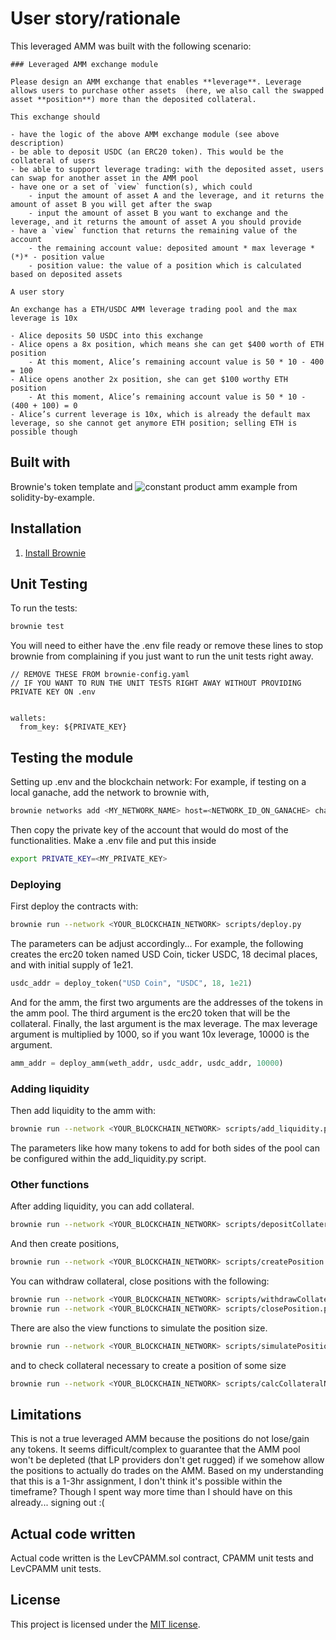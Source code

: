 # User story/rationale
This leveraged AMM was built with the following scenario:
```
### Leveraged AMM exchange module

Please design an AMM exchange that enables **leverage**. Leverage allows users to purchase other assets  (here, we also call the swapped asset **position**) more than the deposited collateral.

This exchange should

- have the logic of the above AMM exchange module (see above description)
- be able to deposit USDC (an ERC20 token). This would be the collateral of users
- be able to support leverage trading: with the deposited asset, users can swap for another asset in the AMM pool
- have one or a set of `view` function(s), which could
    - input the amount of asset A and the leverage, and it returns the amount of asset B you will get after the swap
    - input the amount of asset B you want to exchange and the leverage, and it returns the amount of asset A you should provide
- have a `view` function that returns the remaining value of the account
    - the remaining account value: deposited amount * max leverage *(*)* - position value
    - position value: the value of a position which is calculated based on deposited assets

A user story

An exchange has a ETH/USDC AMM leverage trading pool and the max leverage is 10x

- Alice deposits 50 USDC into this exchange
- Alice opens a 8x position, which means she can get $400 worth of ETH position
    - At this moment, Alice’s remaining account value is 50 * 10 - 400 = 100
- Alice opens another 2x position, she can get $100 worthy ETH position
    - At this moment, Alice’s remaining account value is 50 * 10 - (400 + 100) = 0
- Alice’s current leverage is 10x, which is already the default max leverage, so she cannot get anymore ETH position; selling ETH is possible though
```

## Built with
Brownie's token template and ![constant product amm example](https://solidity-by-example.org/defi/constant-product-amm/) from solidity-by-example.

## Installation

1. [Install Brownie](https://eth-brownie.readthedocs.io/en/stable/install.html)


## Unit Testing

To run the tests:

```bash
brownie test
```
You will need to either have the .env file ready or remove these lines to stop brownie from complaining if you just want to run the unit tests right away.

```
// REMOVE THESE FROM brownie-config.yaml
// IF YOU WANT TO RUN THE UNIT TESTS RIGHT AWAY WITHOUT PROVIDING PRIVATE KEY ON .env


wallets:
  from_key: ${PRIVATE_KEY}
```

## Testing the module

Setting up .env and the blockchain network:
For example, if testing on a local ganache, add the network to brownie with,
```bash
brownie networks add <MY_NETWORK_NAME> host=<NETWORK_ID_ON_GANACHE> chainid=1337
```
Then copy the private key of the account that would do most of the functionalities.
Make a .env file and put this inside
```bash
export PRIVATE_KEY=<MY_PRIVATE_KEY>
```

### Deploying
First deploy the contracts with:

```bash
brownie run --network <YOUR_BLOCKCHAIN_NETWORK> scripts/deploy.py
```
The parameters can be adjust accordingly... For example, the following creates the erc20 token named USD Coin, ticker USDC, 18 decimal places, and with initial supply of 1e21.
```python
usdc_addr = deploy_token("USD Coin", "USDC", 18, 1e21)
```
And for the amm, the first two arguments are the addresses of the tokens in the amm pool.
The third argument is the erc20 token that will be the collateral. Finally, the last argument is
the max leverage. The max leverage argument is multiplied by 1000, so if you want 10x leverage, 10000 is the argument.
```python
amm_addr = deploy_amm(weth_addr, usdc_addr, usdc_addr, 10000)
```

### Adding liquidity
Then add liquidity to the amm with:
```bash
brownie run --network <YOUR_BLOCKCHAIN_NETWORK> scripts/add_liquidity.py
```
The parameters like how many tokens to add for both sides of the pool can be configured within the add_liquidity.py script.

### Other functions
After adding liquidity, you can add collateral.
```bash
brownie run --network <YOUR_BLOCKCHAIN_NETWORK> scripts/depositCollateral.py
```
And then create positions,
```bash
brownie run --network <YOUR_BLOCKCHAIN_NETWORK> scripts/createPosition.py
```
You can withdraw collateral, close positions with the following:

```bash
brownie run --network <YOUR_BLOCKCHAIN_NETWORK> scripts/withdrawCollateral.py
brownie run --network <YOUR_BLOCKCHAIN_NETWORK> scripts/closePosition.py
```

There are also the view functions to simulate the position size.
```bash
brownie run --network <YOUR_BLOCKCHAIN_NETWORK> scripts/simulatePosition.py
```
and to check collateral necessary to create a position of some size
```bash
brownie run --network <YOUR_BLOCKCHAIN_NETWORK> scripts/calcCollateralNeeded.py
```

## Limitations
This is not a true leveraged AMM because the positions do not lose/gain any tokens. It seems difficult/complex to guarantee that the AMM pool won't be depleted (that LP providers don't get rugged) if we somehow allow the positions to actually do trades on the AMM. Based on my understanding that this is a 1-3hr assignment, I don't think it's possible within the timeframe? Though I spent way more time than I should have on this already... signing out :(

## Actual code written
Actual code written is the LevCPAMM.sol contract, CPAMM unit tests and LevCPAMM unit tests.

## License

This project is licensed under the [MIT license](LICENSE).
